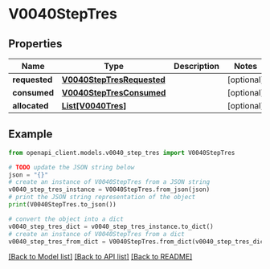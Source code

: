 # V0040StepTres


## Properties

Name | Type | Description | Notes
------------ | ------------- | ------------- | -------------
**requested** | [**V0040StepTresRequested**](V0040StepTresRequested.md) |  | [optional] 
**consumed** | [**V0040StepTresConsumed**](V0040StepTresConsumed.md) |  | [optional] 
**allocated** | [**List[V0040Tres]**](V0040Tres.md) |  | [optional] 

## Example

```python
from openapi_client.models.v0040_step_tres import V0040StepTres

# TODO update the JSON string below
json = "{}"
# create an instance of V0040StepTres from a JSON string
v0040_step_tres_instance = V0040StepTres.from_json(json)
# print the JSON string representation of the object
print(V0040StepTres.to_json())

# convert the object into a dict
v0040_step_tres_dict = v0040_step_tres_instance.to_dict()
# create an instance of V0040StepTres from a dict
v0040_step_tres_from_dict = V0040StepTres.from_dict(v0040_step_tres_dict)
```
[[Back to Model list]](../README.md#documentation-for-models) [[Back to API list]](../README.md#documentation-for-api-endpoints) [[Back to README]](../README.md)


